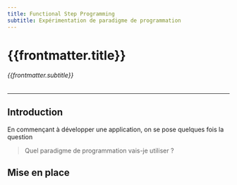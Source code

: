 ```yaml
---
title: Functional Step Programming
subtitle: Expérimentation de paradigme de programmation
---
```


# {{frontmatter.title}}
###### {{frontmatter.subtitle}}

<hr>

## Introduction

En commençant à développer une application, on se pose quelques fois la question
> Quel paradigme de programmation vais-je utiliser ?

## Mise en place
